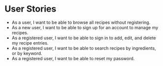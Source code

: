 # User Stories
* As a user, I want to be able to browse all recipes without registering.
* As a new user, I want to be able to sign up for an account to manage my recipes.
* As a registered user, I want to be able to sign in to add, edit, and delete my recipe entries.
* As a registered user, I want to be able to search recipes by ingredients, or by keyword.
* As a registered user, I want to be able to reset my password.
